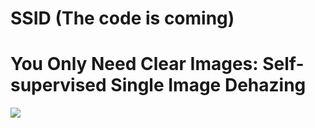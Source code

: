 # SSID (The code is coming)
# You Only Need Clear Images: Self-supervised Single Image Dehazing

<img src=https://github.com/CVhnu/SSID/images/image_dehazing_network_paras.png >
